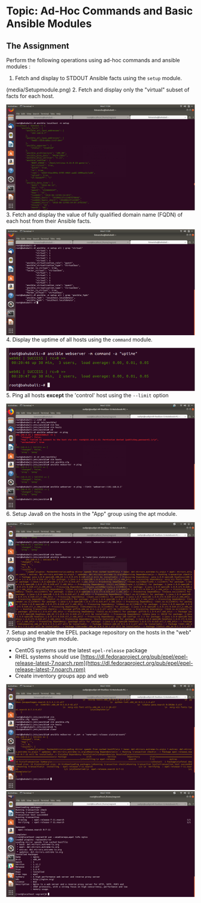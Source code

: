 
# Topic: Ad-Hoc Commands and Basic Ansible Modules


## The Assignment

Perform the following operations using ad-hoc commands and ansible modules :

1. Fetch and display to STDOUT Ansible facts using the `setup` module.  

![]()(media/Setupmodule.png)
2. Fetch and display only the "virtual" subset of facts for each host.  

![](media/factsmodule.png)
3. Fetch and display the value of fully qualified domain name (FQDN) of each host from their Ansible facts.  

![](media/3Fqdn.png)
4. Display the uptime of all hosts using the `command` module.  

![](media/4uptime.png)
5. Ping all hosts **except** the 'control' host using the `--limit` option

![](media/limitping.png)
6. Setup Java8 on the hosts in the "App" group using the apt module.

![](media/6javainstall.png)
7. Setup and enable the EPEL package repository on the hosts in the "web" group using the yum module.
  * CentOS systems use the latest `epel-release` package
  * RHEL systems should use [https://dl.fedoraproject.org/pub/epel/epel-release-latest-7.noarch.rpm](https://dl.fedoraproject.org/pub/epel/epel-release-latest-7.noarch.rpm)
  * Create inventory groups app and web
  
  
 ![](media/7epel.png)  
 ![](media/7.1epeltest.png)


 
